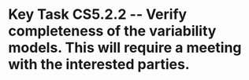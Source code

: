 # Key Task CS5.2.2 -- Verify completeness of the variability models. This will require a meeting with the interested parties.
